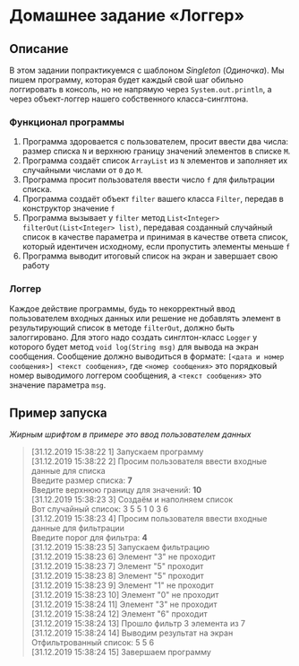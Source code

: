 # Домашнее задание «Логгер»

## Описание

В этом задании попрактикуемся с шаблоном *Singleton* (*Одиночка*). Мы пишем программу, которая будет каждый свой шаг
обильно логгировать в консоль, но не напрямую через `System.out.println`, а через объект-логгер нашего собственного
класса-синглтона.

### Функционал программы

1. Программа здоровается с пользователем, просит ввести два числа: размер списка `N` и верхнюю границу значений
   элементов в списке `M`.
2. Программа создаёт список `ArrayList` из `N` элементов и заполняет их случайными числами от `0` до `M`.
3. Программа просит пользователя ввести число `f` для фильтрации списка.
4. Программа создаёт объект `filter` вашего класса `Filter`, передав в конструктор значение `f`
5. Программа вызывает у `filter` метод `List<Integer> filterOut(List<Integer> list)`, передавая созданный случайный
   список в качестве параметра и принимая в качестве ответа список, который идентичен исходному, если пропустить
   элементы меньше `f`
6. Программа выводит итоговый список на экран и завершает свою работу

### Логгер

Каждое действие программы, будь то некорректный ввод пользователем входных данных или решение не добавлять элемент в
результирующий список в методе `filterOut`, должно быть залоггировано. Для этого надо создать синглтон-класс `Logger` у
которого будет метод `void log(String msg)` для вывода на экран сообщения. Сообщение должно выводиться в
формате: `[<дата и номер сообщения>] <текст сообщения>`, где `<номер сообщения>` это порядковый номер выводимого
логгером сообщения, а `<текст сообщения>` это значение параметра `msg`.

## Пример запуска

*Жирным шрифтом в примере это ввод пользователем данных*
> [31.12.2019 15:38:22 1] Запускаем программу  <br/>
> [31.12.2019 15:38:22 2] Просим пользователя ввести входные данные для списка <br/>
> Введите размер списка: **7**<br/>
> Введите верхнюю границу для значений: **10** <br/>
> [31.12.2019 15:38:23 3] Создаём и наполняем список <br/>
> Вот случайный список: 3 5 5 1 0 3 6 <br/>
> [31.12.2019 15:38:23 4] Просим пользователя ввести входные данные для фильтрации <br/>
> Введите порог для фильтра: **4** <br/>
> [31.12.2019 15:38:23 5] Запускаем фильтрацию <br/>
> [31.12.2019 15:38:23 6] Элемент "3" не проходит <br/>
> [31.12.2019 15:38:23 7] Элемент "5" проходит <br/>
> [31.12.2019 15:38:23 8] Элемент "5" проходит <br/>
> [31.12.2019 15:38:23 9] Элемент "1" не проходит <br/>
> [31.12.2019 15:38:23 10] Элемент "0" не проходит <br/>
> [31.12.2019 15:38:24 11] Элемент "3" не проходит <br/>
> [31.12.2019 15:38:24 12] Элемент "6" проходит <br/>
> [31.12.2019 15:38:24 13] Прошло фильтр 3 элемента из 7 <br/>
> [31.12.2019 15:38:24 14] Выводим результат на экран <br/>
> Отфильтрованный список: 5 5 6 <br/>
> [31.12.2019 15:38:24 15] Завершаем программу <br/>